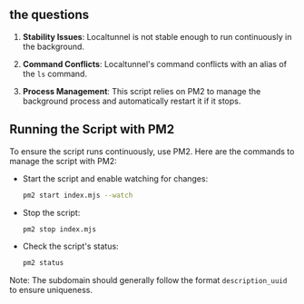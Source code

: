 ## the questions

1. **Stability Issues**: Localtunnel is not stable enough to run continuously in the background.

2. **Command Conflicts**: Localtunnel's command conflicts with an alias of the `ls` command.

3. **Process Management**: This script relies on PM2 to manage the background process and automatically restart it if it stops.

## Running the Script with PM2

To ensure the script runs continuously, use PM2. Here are the commands to manage the script with PM2:

- Start the script and enable watching for changes:

  ```sh
  pm2 start index.mjs --watch
  ```

- Stop the script:

  ```sh
  pm2 stop index.mjs
  ```

- Check the script's status:

  ```sh
  pm2 status
  ```

Note: The subdomain should generally follow the format `description_uuid` to ensure uniqueness.
